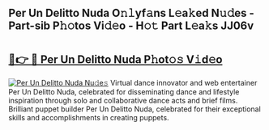 ## Per Un Delitto Nuda O𝚗𝚕yf𝚊ns L𝚎a𝚔ed N𝚞𝚍es - Part-sib P𝚑𝚘tos Vi𝚍𝚎o - H𝚘𝚝 Part L𝚎a𝚔s JJ06v

# <h2><a href="http://kf6gfb.oniu.top/?m=Per+Un+Delitto+Nuda">🔗👉 🔴 Per Un Delitto Nuda P𝚑ot𝚘𝚜 V𝚒d𝚎o</a></h2>

[![Per Un Delitto Nuda Nu𝚍e𝚜](https://i.imgur.com/0qMVB7G.gif)](http://kf6gfb.oniu.top/?m=Per+Un+Delitto+Nuda)
Virtual dance innovator and web entertainer Per Un Delitto Nuda, celebrated for disseminating dance and lifestyle inspiration through solo and collaborative dance acts and brief films. Brilliant puppet builder Per Un Delitto Nuda, celebrated for their exceptional skills and accomplishments in creating puppets.  
